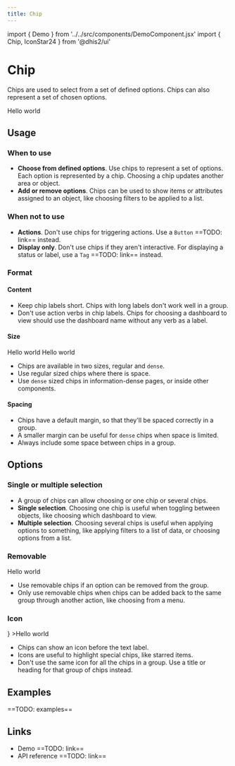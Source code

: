 ```yaml
---
title: Chip
---
```


import { Demo } from '../../src/components/DemoComponent.jsx'
import { Chip, IconStar24 } from '@dhis2/ui'

# Chip

Chips are used to select from a set of defined options. Chips can also represent a set of chosen options.

<Demo>
    <Chip>Hello world</Chip>
</Demo>

## Usage

### When to use

-   **Choose from defined options**. Use chips to represent a set of options. Each option is represented by a chip. Choosing a chip updates another area or object.
-   **Add or remove options**. Chips can be used to show items or attributes assigned to an object, like choosing filters to be applied to a list.

### When not to use

-   **Actions**. Don't use chips for triggering actions. Use a `Button` ==TODO: link== instead.
-   **Display only**. Don't use chips if they aren't interactive. For displaying a status or label, use a `Tag` ==TODO: link== instead.

### Format

#### Content

-   Keep chip labels short. Chips with long labels don't work well in a group.
-   Don't use action verbs in chip labels. Chips for choosing a dashboard to view should use the dashboard name without any verb as a label.

#### Size

<Demo>
    <Chip>Hello world</Chip>
    <Chip dense>Hello world</Chip>
</Demo>

-   Chips are available in two sizes, regular and `dense`.
-   Use regular sized chips where there is space.
-   Use `dense` sized chips in information-dense pages, or inside other components.

#### Spacing

-   Chips have a default margin, so that they'll be spaced correctly in a group.
-   A smaller margin can be useful for `dense` chips when space is limited.
-   Always include some space between chips in a group.

## Options

### Single or multiple selection

-   A group of chips can allow choosing or one chip or several chips.
-   **Single selection**. Choosing one chip is useful when toggling between objects, like choosing which dashboard to view.
-   **Multiple selection**. Choosing several chips is useful when applying options to something, like applying filters to a list of data, or choosing options from a list.

### Removable

<Demo>
    <Chip onRemove>Hello world</Chip>
</Demo>

-   Use removable chips if an option can be removed from the group.
-   Only use removable chips when chips can be added back to the same group through another action, like choosing from a menu.

### Icon

<Demo>
    <Chip icon={<IconStar24/>} >Hello world</Chip>
</Demo>

-   Chips can show an icon before the text label.
-   Icons are useful to highlight special chips, like starred items.
-   Don't use the same icon for all the chips in a group. Use a title or heading for that group of chips instead.

## Examples

==TODO: examples==

## Links

-   Demo ==TODO: link==
-   API reference ==TODO: link==

